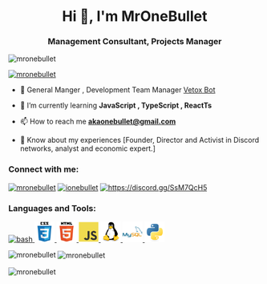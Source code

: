 <h1 align="center">Hi 👋, I'm MrOneBullet</h1>
<h3 align="center">Management Consultant, Projects Manager</h3>

<p align="left"> <img src="https://komarev.com/ghpvc/?username=mronebullet&label=Profile%20views&color=0e75b6&style=flat" alt="mronebullet" /> </p>

<p align="left"> <a href="https://twitter.com/mronebullet" target="blank"><img src="https://img.shields.io/twitter/follow/mronebullet?logo=twitter&style=for-the-badge" alt="mronebullet" /></a> </p>

- 🔭   General Manger , Development Team Manager [Vetox Bot](https://vetox.io)

- 🌱 I’m currently learning **JavaScript , TypeScript , ReactTs**

- 📫 How to reach me **akaonebullet@gmail.com**

- 📄 Know about my experiences [Founder, Director and Activist in Discord networks, analyst and economic expert.]

<h3 align="left">Connect with me:</h3>
<p align="left">
<a href="https://twitter.com/mronebullet" target="blank"><img align="center" src="https://raw.githubusercontent.com/rahuldkjain/github-profile-readme-generator/master/src/images/icons/Social/twitter.svg" alt="mronebullet" height="30" width="40" /></a>
<a href="https://instagram.com/ionebullet" target="blank"><img align="center" src="https://raw.githubusercontent.com/rahuldkjain/github-profile-readme-generator/master/src/images/icons/Social/instagram.svg" alt="ionebullet" height="30" width="40" /></a>
<a href="https://discord.gg/https://discord.gg/SsM7QcH5" target="blank"><img align="center" src="https://raw.githubusercontent.com/rahuldkjain/github-profile-readme-generator/master/src/images/icons/Social/discord.svg" alt="https://discord.gg/SsM7QcH5" height="30" width="40" /></a>
</p>

<h3 align="left">Languages and Tools:</h3>
<p align="left"> <a href="https://www.gnu.org/software/bash/" target="_blank" rel="noreferrer"> <img src="https://www.vectorlogo.zone/logos/gnu_bash/gnu_bash-icon.svg" alt="bash" width="40" height="40"/> </a> <a href="https://www.w3schools.com/css/" target="_blank" rel="noreferrer"> <img src="https://raw.githubusercontent.com/devicons/devicon/master/icons/css3/css3-original-wordmark.svg" alt="css3" width="40" height="40"/> </a> <a href="https://www.w3.org/html/" target="_blank" rel="noreferrer"> <img src="https://raw.githubusercontent.com/devicons/devicon/master/icons/html5/html5-original-wordmark.svg" alt="html5" width="40" height="40"/> </a> <a href="https://developer.mozilla.org/en-US/docs/Web/JavaScript" target="_blank" rel="noreferrer"> <img src="https://raw.githubusercontent.com/devicons/devicon/master/icons/javascript/javascript-original.svg" alt="javascript" width="40" height="40"/> </a> <a href="https://www.linux.org/" target="_blank" rel="noreferrer"> <img src="https://raw.githubusercontent.com/devicons/devicon/master/icons/linux/linux-original.svg" alt="linux" width="40" height="40"/> </a> <a href="https://www.mysql.com/" target="_blank" rel="noreferrer"> <img src="https://raw.githubusercontent.com/devicons/devicon/master/icons/mysql/mysql-original-wordmark.svg" alt="mysql" width="40" height="40"/> </a> <a href="https://www.python.org" target="_blank" rel="noreferrer"> <img src="https://raw.githubusercontent.com/devicons/devicon/master/icons/python/python-original.svg" alt="python" width="40" height="40"/> </a> </p>

<p><img align="left" src="https://github-readme-stats.vercel.app/api/top-langs?username=mronebullet&show_icons=true&locale=en&layout=compact" alt="mronebullet" /></p>

<p>&nbsp;<img align="center" src="https://github-readme-stats.vercel.app/api?username=mronebullet&show_icons=true&locale=en" alt="mronebullet" /></p>

<p><img align="center" src="https://github-readme-streak-stats.herokuapp.com/?user=mronebullet&" alt="mronebullet" /></p>
